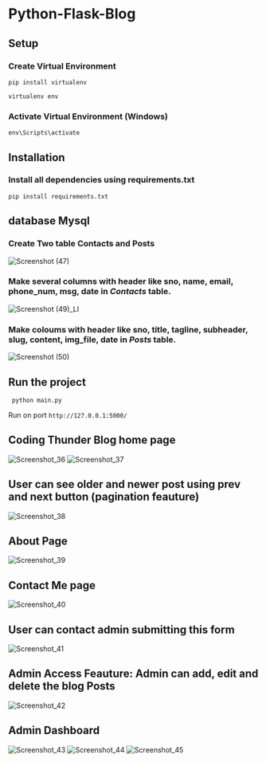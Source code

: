 # Python-Flask-Blog

## Setup
### Create Virtual Environment 
```
pip install virtualenv
```
```
virtualenv env
```
### Activate Virtual Environment (Windows)
```
env\Scripts\activate
```

## Installation
### Install all dependencies using requirements.txt
```
pip install requirements.txt
```

## database Mysql
### Create Two table Contacts and Posts
![Screenshot (47)](https://user-images.githubusercontent.com/54779977/160832338-fba869bd-4b8e-41fc-bf63-2a9397aee8e9.png)

### Make several columns with header like sno, name, email, phone_num, msg, date in <i>Contacts</i> table.
![Screenshot (49)_LI](https://user-images.githubusercontent.com/54779977/160839635-d787d5da-3519-4190-9829-77fc21b11e8d.jpg)


### Make coloums with header like sno, title, tagline, subheader, slug, content, img_file, date in <i>Posts</i> table.
![Screenshot (50)](https://user-images.githubusercontent.com/54779977/160844614-b76627f5-34c4-4c88-bd56-04652a363784.png)

## Run the project
```
 python main.py
```
Run on port 
```http://127.0.0.1:5000/```

## Coding Thunder Blog home page

![Screenshot_36](https://user-images.githubusercontent.com/54779977/160809973-7aa97daf-ef09-4d0d-baa4-15ecda1d9f60.png)
![Screenshot_37](https://user-images.githubusercontent.com/54779977/160809185-d4072de1-4f3d-4b78-914a-25ab53f84cec.png)

## User can see older and newer post using prev and next button (pagination feauture)
![Screenshot_38](https://user-images.githubusercontent.com/54779977/160810305-210a3311-989d-46fe-9a12-433d3925d5df.png)


## About Page
![Screenshot_39](https://user-images.githubusercontent.com/54779977/160810846-e0ec21dd-4f33-4191-9f3c-62c67914a391.png)

## Contact Me page
![Screenshot_40](https://user-images.githubusercontent.com/54779977/160810914-7419706b-38ff-4242-8de6-3205adfe5fb2.png)

## User can contact admin submitting this form
![Screenshot_41](https://user-images.githubusercontent.com/54779977/160810930-eae802a9-fb24-4621-b4c4-cc24693c1a3a.png)

## Admin Access Feauture: Admin can add, edit and delete the blog Posts
![Screenshot_42](https://user-images.githubusercontent.com/54779977/160810955-5771b4cc-63a8-43fe-8810-1da60bc09af9.png)

## Admin Dashboard 
![Screenshot_43](https://user-images.githubusercontent.com/54779977/160810980-bef83a4d-baf2-4cb9-b1a9-f729672b563b.png)
![Screenshot_44](https://user-images.githubusercontent.com/54779977/160811005-2c9c5ba3-368d-4c45-85c3-fdb910149d19.png)
![Screenshot_45](https://user-images.githubusercontent.com/54779977/160811019-137bf5b7-4272-479e-a0c9-c0ceadb86cbf.png)

